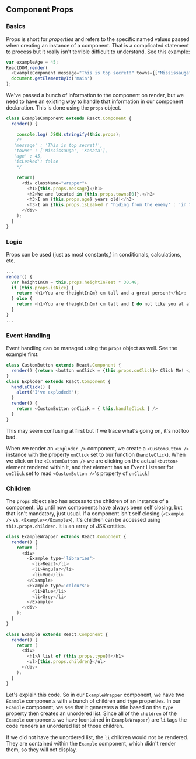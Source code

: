 ## Component Props

### Basics
Props is short for _properties_ and refers to the specific named values passed when creating an instance of a component. That is a complicated statement to process but it really isn't terrible difficult to understand. See this example:
```javascript
var exampleAge = 45;
ReactDOM.render(
  <ExampleComponent message="This is top secret!" towns={["Mississauga", "Kanata"]} age={exampleAge} isLeaked={false} />,
  document.getElementById('main')
);
```
We've passed a bunch of information to the component on render, but we need to have an existing way to handle that information in our component declaration. This is done using the `props` object.
```javascript
class ExampleComponent extends React.Component {
  render() {

    console.log( JSON.stringify(this.props);
    /*
   'message' : 'This is top secret!',
   'towns' : ['Mississauga', 'Kanata'],
   'age' : 45,
   'isLeaked': false
    */

    return(
      <div className="wrapper">
        <h1>{this.props.message}</h1>
        <h2>We are located in {this.props.towns[0]}.</h2>
        <h3>I am {this.props.age} years old!</h3>
        <h3>I am {this.props.isLeaked ? 'hiding from the enemy' : 'in the clear'}.</h3>
      </div>
    );
  }
}
```
### Logic
Props can be used (just as most constants,) in conditionals, calculations, etc.
```javascript
...
render() {
  var heightInCm = this.props.heightInFeet * 30.48;
  if (this.props.isNice) {
    return <h1>You are {heightInCm} cm tall and a great person!</h1>;
  } else {
    return <h1>You are {heightInCm} cm tall and I do not like you at all!</h1>;
  }
}
...
```
### Event Handling
Event handling can be managed using the `props` object as well. See the example first:
```javascript
class CustomButton extends React.Component {
  render() {return <button onClick = {this.props.onClick}> Click Me! </button>
}
class Exploder extends React.Component {
  handleClick() {
    alert("I've exploded!");
  }
  render() {
    return <CustomButton onClick = { this.handleClick } />
  }
}
```
This may seem confusing at first but if we trace what's going on, it's not too bad.

When we render an `<Exploder />` component, we create a `<CustomButton />` instance with the property `onClick` set to our function (`handleClick`). When we click on the `<CustomButton />`  we are clicking on the actual `<button>` element rendered within it, and that element has an Event Listener for `onClick` set to read `<CustomButton />`'s property of `onClick`!

### Children
The `props` object also has access to the children of an instance of a component. Up until now components have always been self closing, but that isn't mandatory, just usual. If a component isn't self closing (`<Example />` vs. `<Example></Example>`), it's children can be accessed using `this.props.children`. It is an array of JSX entities.
```javascript
class ExampleWrapper extends React.Component {
  render() {
    return (
      <div>
        <Example type='libraries'>
          <li>React</li>
          <li>Angular</li>
          <li>Vue</li>
        </Example>
        <Example type='colours'>
          <li>Blue</li>
          <li>Grey</li>
        </Example>
      </div>
    );
  }
}

class Example extends React.Component {
  render() {
    return (
      <div>
        <h1>A list of {this.props.type}!</h1>
        <ul>{this.props.children}</ul>
      </div>
    );
  }
}
```
Let's explain this code. So in our `ExampleWrapper` component, we have two `Example` components with a bunch of children and `type` properties. In our `Example` component, we see that it generates a title based on the `type` property then creates an unordered list. Since all of the `children` of the `Example` components we have (contained in `ExampleWrapper`) are `li` tags the code renders an unordered list of those children.

If we did not have the unordered list, the `li` children would not be rendered. They are contained within the `Example` component, which didn't render them, so they will not display.
